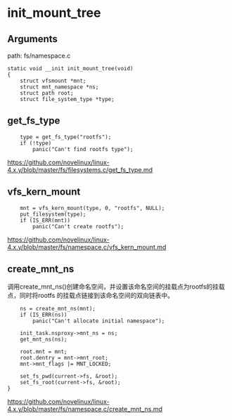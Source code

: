 init_mount_tree
========================================

Arguments
----------------------------------------

path: fs/namespace.c
```
static void __init init_mount_tree(void)
{
    struct vfsmount *mnt;
    struct mnt_namespace *ns;
    struct path root;
    struct file_system_type *type;
```

get_fs_type
----------------------------------------

```
    type = get_fs_type("rootfs");
    if (!type)
        panic("Can't find rootfs type");
```

https://github.com/novelinux/linux-4.x.y/blob/master/fs/filesystems.c/get_fs_type.md

vfs_kern_mount
----------------------------------------

```
    mnt = vfs_kern_mount(type, 0, "rootfs", NULL);
    put_filesystem(type);
    if (IS_ERR(mnt))
        panic("Can't create rootfs");
```

https://github.com/novelinux/linux-4.x.y/blob/master/fs/namespace.c/vfs_kern_mount.md

create_mnt_ns
----------------------------------------

调用create_mnt_ns()创建命名空间，并设置该命名空间的挂载点为rootfs的挂载点，同时将rootfs
的挂载点链接到该命名空间的双向链表中。

```
    ns = create_mnt_ns(mnt);
    if (IS_ERR(ns))
        panic("Can't allocate initial namespace");

    init_task.nsproxy->mnt_ns = ns;
    get_mnt_ns(ns);

    root.mnt = mnt;
    root.dentry = mnt->mnt_root;
    mnt->mnt_flags |= MNT_LOCKED;

    set_fs_pwd(current->fs, &root);
    set_fs_root(current->fs, &root);
}
```

https://github.com/novelinux/linux-4.x.y/blob/master/fs/namespace.c/create_mnt_ns.md
